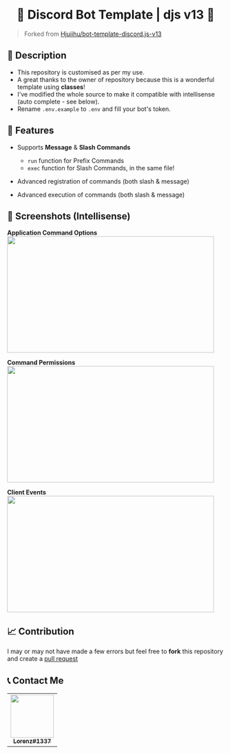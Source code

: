 <h1 align="center">🎉 Discord Bot Template | djs v13 🎉</h1>

> Forked from [Hjuiihu/bot-template-discord.js-v13](https://github.com/Hjuiihu/bot-template-discord.js-v13)

## 📒 Description

- This repository is customised as per my use.
- A great thanks to the owner of repository because this is a wonderful template using **classes**!
- I've modified the whole source to make it compatible with intellisense (auto complete - see below).
- Rename `.env.example` to `.env` and fill your bot's token.

## 💫 Features

- Supports **Message** & **Slash Commands**

  - `run` function for Prefix Commands
  - `exec` function for Slash Commands, in the same file!

- Advanced registration of commands (both slash & message)
- Advanced execution of commands (both slash & message)

## 📸 Screenshots (Intellisense)

**Application Command Options**
<img src="https://media.discordapp.net/attachments/926313179326332940/949527267858604052/Code_tp6VKew6dC.png" height="270x" width="480px">

**Command Permissions**
<img src="https://media.discordapp.net/attachments/926313179326332940/949530026649456660/Code_T5gSL3ELqK.png" height="270x" width="480px">

**Client Events**
<img src="https://media.discordapp.net/attachments/926313179326332940/949530281113681950/Code_UOewk7apQv.png" height="270x" width="480px">

## 📈 Contribution

I may or may not have made a few errors but feel free to **fork** this repository and create a [pull request](https://github.com/Dqrshan/bot-template-discord.js-v13/pulls)

## 📞 Contact Me

<table>
  <tr>
    <td align="center"><a href="https://discord.com/users/838620835282812969"><img src="https://media.discordapp.net/attachments/926313179326332940/952484622745354240/245200298_4491192070947485_329361950020987053_n.jpg?width=530&height=663" width="100px">
    <br />
      <sub>
        <b>Lorenz#1337</b>
      </sub>
    </a>
  </tr>
</table>
